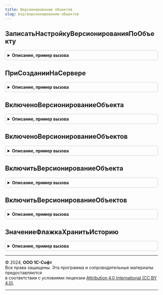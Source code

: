 ```yaml
---
title: Версионирование объектов
slug: bsp/версионирование-объектов
---
```



## ЗаписатьНастройкуВерсионированияПоОбъекту
<details style="margin: 1em 0; padding: 0.5em; border: 1px solid #ccc; border-radius: 6px;">

<summary style="font-weight: bold; cursor: pointer;">Описание, пример вызова</summary>

```bsl

// Записывает настройку версионирования объекта.
//
// Параметры:
//  ТипОбъекта - Строка
//             - Тип
//             - ОбъектМетаданных
//             - СправочникСсылка.ИдентификаторыОбъектовМетаданных - объект метаданных;
//  ВариантВерсионирования - ПеречислениеСсылка.ВариантыВерсионированияОбъектов - условие записи версий;
//  СрокХраненияВерсий - ПеречислениеСсылка.СрокиХраненияВерсий - срок, после которого версии подлежат очистке.
//
Процедура ЗаписатьНастройкуВерсионированияПоОбъекту(Знач ТипОбъекта, Знач ВариантВерсионирования, Знач СрокХраненияВерсий = Неопределено) Экспорт
```

Пример вызова
```bsl
ВерсионированиеОбъектов.ЗаписатьНастройкуВерсионированияПоОбъекту(ТипОбъекта, ВариантВерсионирования, СрокХраненияВерсий);
```
</details>

## ПриСозданииНаСервере
<details style="margin: 1em 0; padding: 0.5em; border: 1px solid #ccc; border-radius: 6px;">

<summary style="font-weight: bold; cursor: pointer;">Описание, пример вызова</summary>

```bsl

// Выполняет с формой действия, необходимые для подключения подсистемы версионирования.
//
// Параметры:
//  Форма - ФормаКлиентскогоПриложения - форма для подключения механизма версионирования.
//
Процедура ПриСозданииНаСервере(Форма) Экспорт
```

Пример вызова
```bsl
ВерсионированиеОбъектов.ПриСозданииНаСервере(Форма) 
```
</details>

## ВключеноВерсионированиеОбъекта
<details style="margin: 1em 0; padding: 0.5em; border: 1px solid #ccc; border-radius: 6px;">

<summary style="font-weight: bold; cursor: pointer;">Описание, пример вызова</summary>

```bsl

// Возвращает признак использования версионирования для указанного объекта метаданных.
//
// Параметры:
//  ИмяОбъекта - Строка - полный путь к объекту метаданных. Например, "Справочник.Номенклатура".
//
// Возвращаемое значение:
//  Булево - Истина, если включено.
//
Функция ВключеноВерсионированиеОбъекта(ИмяОбъекта) Экспорт
```

Пример вызова
```bsl
Результат = ВерсионированиеОбъектов.ВключеноВерсионированиеОбъекта(ИмяОбъекта) 
```
</details>

## ВключеноВерсионированиеОбъектов
<details style="margin: 1em 0; padding: 0.5em; border: 1px solid #ccc; border-radius: 6px;">

<summary style="font-weight: bold; cursor: pointer;">Описание, пример вызова</summary>

```bsl

// Возвращает признак использования версионирования для списка объектов.
//
// Параметры:
//  СписокОбъектов - Массив - список имен объектов метаданных.
//
// Возвращаемое значение:
//  Соответствие из КлючИЗначение:
//   * Ключ - Строка - имя объекта метаданных.
//   * Значение - Булево - включено или выключено версионирование.
//
Функция ВключеноВерсионированиеОбъектов(СписокОбъектов) Экспорт
```

Пример вызова
```bsl
Результат = ВерсионированиеОбъектов.ВключеноВерсионированиеОбъектов(СписокОбъектов) 
```
</details>

## ВключитьВерсионированиеОбъекта
<details style="margin: 1em 0; padding: 0.5em; border: 1px solid #ccc; border-radius: 6px;">

<summary style="font-weight: bold; cursor: pointer;">Описание, пример вызова</summary>

```bsl

// Включает запись истории изменения для указанного объекта метаданных.
//
// Параметры:
//  ИмяОбъекта - Строка - полный путь к объекту метаданных. Например, "Справочник.Номенклатура".
//  ВариантВерсионирования - ПеречислениеСсылка.ВариантыВерсионированияОбъектов - вариант версионирования объекта.
//
Процедура ВключитьВерсионированиеОбъекта(ИмяОбъекта, Знач ВариантВерсионирования = Неопределено) Экспорт
```

Пример вызова
```bsl
ВерсионированиеОбъектов.ВключитьВерсионированиеОбъекта(ИмяОбъекта, ВариантВерсионирования);
```
</details>

## ВключитьВерсионированиеОбъектов
<details style="margin: 1em 0; padding: 0.5em; border: 1px solid #ccc; border-radius: 6px;">

<summary style="font-weight: bold; cursor: pointer;">Описание, пример вызова</summary>

```bsl

// Включает запись истории изменения для указанных объектов метаданных.
//
// Параметры:
//  Объекты - Соответствие из КлючИЗначение - объекты, для которых надо включить версионирование:
//   * Ключ    - Строка - полный путь к объекту метаданных. Например, "Справочник.Номенклатура".
//   * Значение - ПеречислениеСсылка.ВариантыВерсионированияОбъектов - вариант версионирования объекта.
//
Процедура ВключитьВерсионированиеОбъектов(Объекты) Экспорт
```

Пример вызова
```bsl
ВерсионированиеОбъектов.ВключитьВерсионированиеОбъектов(Объекты) 
```
</details>

## ЗначениеФлажкаХранитьИсторию
<details style="margin: 1em 0; padding: 0.5em; border: 1px solid #ccc; border-radius: 6px;">

<summary style="font-weight: bold; cursor: pointer;">Описание, пример вызова</summary>

```bsl

// Возвращает признак хранения истории для формы настроек версионирования объекта.
//
// Возвращаемое значение:
//   Булево
//
// Пример:
//	Если ОбщегоНазначения.ПодсистемаСуществует("СтандартныеПодсистемы.ВерсионированиеОбъектов") Тогда
//		МодульВерсионированиеОбъектов = ОбщегоНазначения.ОбщийМодуль("ВерсионированиеОбъектов");
//		ИспользоватьВерсионированиеОбъектов = МодульВерсионированиеОбъектов.ЗначениеФлажкаХранитьИсторию();
//	Иначе
//		Элементы.ГруппаУправлениеВерсионированиемОбъектов.Видимость = Ложь;
//	КонецЕсли;
//
Функция ЗначениеФлажкаХранитьИсторию() Экспорт
```

Пример вызова
```bsl
Результат = ВерсионированиеОбъектов.ЗначениеФлажкаХранитьИсторию() 
```
</details>

---

© 2024, **ООО 1С-Софт**  
Все права защищены. Эта программа и сопроводительные материалы предоставляются  
в соответствии с условиями лицензии [Attribution 4.0 International (CC BY 4.0)](https://creativecommons.org/licenses/by/4.0/legalcode).

---
